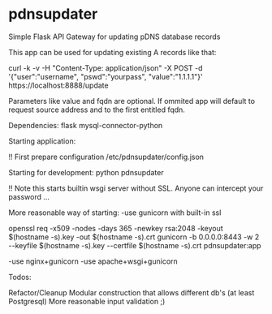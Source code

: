 # pdnsupdater
Simple Flask API Gateway for updating pDNS database records


This app can be used for updating existing A records like that:

curl -k -v -H "Content-Type: application/json" -X POST -d '{"user":"username", "pswd":"yourpass", "value":"1.1.1.1"}'  https://localhost:8888/update

Parameters like value and fqdn are optional. If ommited app will default to request source address and to the first entitled fqdn.


Dependencies:
flask
mysql-connector-python


Starting application:

!! First prepare configuration /etc/pdnsupdater/config.json

Starting for development:
python pdnsupdater

!! Note this starts builtin wsgi server without SSL. Anyone can intercept your password ...


More reasonable way of starting:
-use gunicorn with built-in ssl

openssl req -x509 -nodes -days 365 -newkey rsa:2048 -keyout $(hostname -s).key -out $(hostname -s).crt
gunicorn -b 0.0.0.0:8443 -w 2 --keyfile $(hostname -s).key --certfile $(hostname -s).crt pdnsupdater:app


-use nginx+gunicorn
-use apache+wsgi+gunicorn



Todos:

Refactor/Cleanup
Modular construction that allows different db's (at least Postgresql)
More reasonable input validation ;)
